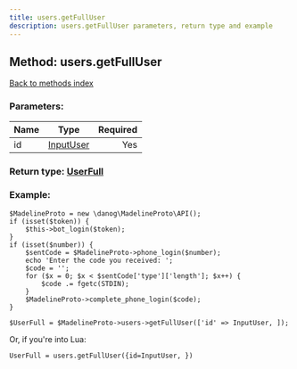 ```yaml
---
title: users.getFullUser
description: users.getFullUser parameters, return type and example
---
```

## Method: users.getFullUser  
[Back to methods index](index.md)


### Parameters:

| Name     |    Type       | Required |
|----------|:-------------:|---------:|
|id|[InputUser](../types/InputUser.md) | Yes|


### Return type: [UserFull](../types/UserFull.md)

### Example:


```
$MadelineProto = new \danog\MadelineProto\API();
if (isset($token)) {
    $this->bot_login($token);
}
if (isset($number)) {
    $sentCode = $MadelineProto->phone_login($number);
    echo 'Enter the code you received: ';
    $code = '';
    for ($x = 0; $x < $sentCode['type']['length']; $x++) {
        $code .= fgetc(STDIN);
    }
    $MadelineProto->complete_phone_login($code);
}

$UserFull = $MadelineProto->users->getFullUser(['id' => InputUser, ]);
```

Or, if you're into Lua:

```
UserFull = users.getFullUser({id=InputUser, })
```

